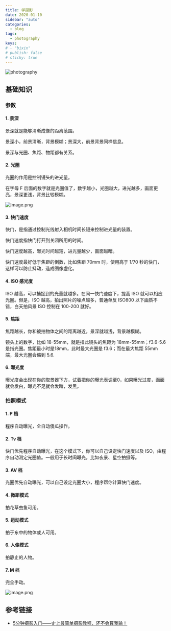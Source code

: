 ```yaml
---
title: 学摄影
date: 2020-01-10
sidebar: "auto"
categories:
  - blog
tags:
  - photography
keys:
# - "bixin"
# publish: false
# sticky: true
---
```


![photography](https://i.loli.net/2020/01/10/zeIkoCW1cVayAPH.jpg)



## 基础知识

### 参数

#### 1. 景深

景深就是能够清晰成像的距离范围。

景深小，前景清晰，背景模糊；景深大，前景背景同样信息。

景深与光圈、焦距、物距都有关系。

#### 2. 光圈

光圈的作用是控制镜头的进光量。

在字母 F 后面的数字就是光圈值了，数字越小，光圈越大，进光越多，画面更亮，景深更浅，背景比较模糊。

![image.png](https://i.loli.net/2020/01/10/taFGEBzNDA5cXbl.png)

#### 3. 快门速度

快门，是指通过控制光线射入相机时间长短来控制进光量的装置。

快门速度指快门打开到关闭所用的时间。

快门速度越高，曝光时间越短，进光量越少，画面越暗。

快门速度最好低于焦距的倒数，比如焦距 70mm 时，使用高于 1/70 秒的快门，这样可以防止抖动，造成图像虚化。

#### 4. ISO 感光度

ISO 越高，可以捕捉到的光量就越多。在同一快门速度下，提高 ISO 就可以相应光圈。但是，ISO 越高，拍出照片的噪点越多，普通单反 ISO800 以下画质不错，白天拍风景 ISO 控制在 100-200 就好。

#### 5. 焦距

焦距越长，你和被拍物体之间的距离越近，景深就越浅，背景越模糊。

镜头上的数字，比如 18-55mm，就是指此镜头的焦距为 18mm-55mm；f3.6-5.6是指光圈。焦距最小时是18mm，此时最大光圈是 f3.6；而在最大焦距 55mm 端，最大光圈会缩到 5.6.

#### 6. 曝光度

曝光度会出现在你的取景器下方，试着把你的曝光表调至0，如果曝光过度，画面就会发白，曝光不足就会发暗，发黑。

### 拍照模式

#### 1. P 档

程序自动曝光，全自动傻瓜操作。

#### 2. Tv 档

快门优先程序自动曝光，在这个模式下，你可以自己设定快门速度以及 ISO，由程序自动测定光圈值。一般用于长时间曝光，比如夜景、星空拍摄等。

#### 3. AV 档

光圈优先自动曝光，可以自己设定光圈大小，程序帮你计算快门速度。

#### 4. 微距模式

拍花草虫鱼可用。

#### 5. 运动模式

拍于东中的物体或人可用。

#### 6. 人像模式

拍静止的人物。

#### 7. M 档

完全手动。

![image.png](https://i.loli.net/2020/01/10/QnYgaiubCUMqxPs.png)



## 参考链接

- [5分钟摄影入门——史上最简单摄影教程，还不会算我输！](https://zhuanlan.zhihu.com/p/27807946)